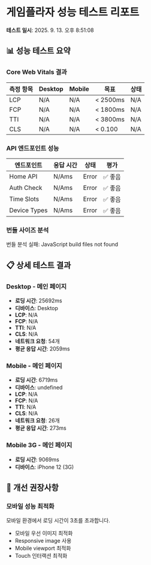 # 게임플라자 성능 테스트 리포트

**테스트 일시**: 2025. 9. 13. 오후 8:51:08

## 📊 성능 테스트 요약

### Core Web Vitals 결과

| 측정 항목 | Desktop | Mobile | 목표 | 상태 |
|----------|---------|--------|------|------|
| LCP | N/A | N/A | < 2500ms | N/A |
| FCP | N/A | N/A | < 1800ms | N/A |
| TTI | N/A | N/A | < 3800ms | N/A |
| CLS | N/A | N/A | < 0.100 | N/A |

### API 엔드포인트 성능

| 엔드포인트 | 응답 시간 | 상태 | 평가 |
|------------|-----------|------|------|
| Home API | N/Ams | Error | ✅ 좋음 |
| Auth Check | N/Ams | Error | ✅ 좋음 |
| Time Slots | N/Ams | Error | ✅ 좋음 |
| Device Types | N/Ams | Error | ✅ 좋음 |

### 번들 사이즈 분석

번들 분석 실패: JavaScript build files not found

## 📋 상세 테스트 결과

### Desktop - 메인 페이지

- **로딩 시간**: 25692ms
- **디바이스**: Desktop
- **LCP**: N/A
- **FCP**: N/A
- **TTI**: N/A
- **CLS**: N/A
- **네트워크 요청**: 54개
- **평균 응답 시간**: 2059ms

### Mobile - 메인 페이지

- **로딩 시간**: 6719ms
- **디바이스**: undefined
- **LCP**: N/A
- **FCP**: N/A
- **TTI**: N/A
- **CLS**: N/A
- **네트워크 요청**: 26개
- **평균 응답 시간**: 273ms

### Mobile 3G - 메인 페이지

- **로딩 시간**: 9069ms
- **디바이스**: iPhone 12 (3G)

## 🚀 개선 권장사항

### 모바일 성능 최적화
모바일 환경에서 로딩 시간이 3초를 초과합니다.

- 모바일 우선 이미지 최적화
- Responsive image 사용
- Mobile viewport 최적화
- Touch 인터랙션 최적화

